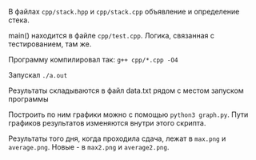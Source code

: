 
В файлах ```cpp/stack.hpp``` и ```cpp/stack.cpp``` объявление и определение стека.

main() находится в файле ```cpp/test.cpp```. Логика, связанная с тестированием, там же.

Программу компилировал так: ```g++ cpp/*.cpp -O4```

Запускал ```./a.out```

Результаты складываются в файл data.txt рядом с местом запуском программы

Построить по ним графики можно с помощью ```python3 graph.py```. Пути графиков результатов изменяются внутри этого скрипта.

Результаты того дня, когда проходила сдача, лежат в ```max.png``` и ```average.png```. Новые - в ```max2.png``` и ```average2.png```.

